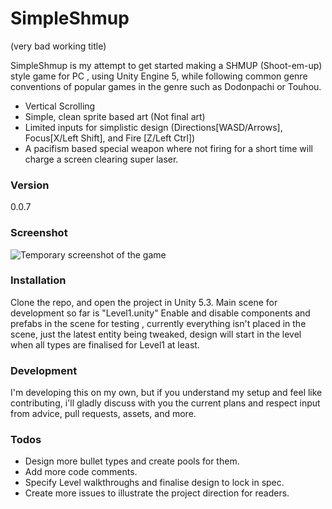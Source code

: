 # SimpleShmup 
(very bad working title)

SimpleShmup is my attempt to get started making a SHMUP (Shoot-em-up) style game for PC , using Unity Engine 5,
while following common genre conventions of popular games in the genre such as Dodonpachi or Touhou.

  - Vertical Scrolling
  - Simple, clean sprite based art (Not final art)
  - Limited inputs for simplistic design (Directions[WASD/Arrows], Focus[X/Left Shift], and Fire [Z/Left Ctrl])
  - A pacifism based special weapon where not firing for a short time will charge a screen clearing super laser.

### Version
0.0.7


### Screenshot
![Temporary screenshot of the game](http://blog.christiancod.es/uploads?url=2015-08-06_22_11_53shmuptempscreenshot "Temporary Screenshot")


### Installation

Clone the repo, and open the project in Unity 5.3.
Main scene for development so far is "Level1.unity"
Enable and disable components and prefabs in the scene for testing , currently everything isn't placed in the scene, just the latest entity being tweaked, design will start in the level when all types are finalised for Level1 at least.

### Development

I'm developing this on my own, but if you understand my setup and feel like contributing, i'll gladly discuss with you the current plans and respect input from advice, pull requests, assets, and more.

### Todos

 - Design more bullet types and create pools for them.
 - Add more code comments.
 - Specify Level walkthroughs and finalise design to lock in spec.
 - Create more issues to illustrate the project direction for readers.
